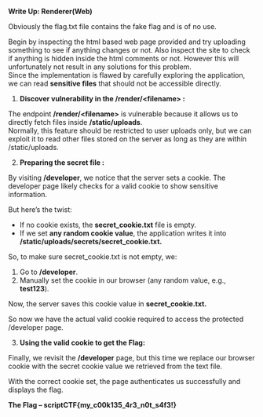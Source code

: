 **Write Up: Renderer(Web)**

Obviously the flag.txt file contains the fake flag and is of no use. 

Begin by inspecting the html based web page provided and try uploading  something to see if anything changes or not. Also inspect the site to check if anything is hidden inside the html comments or not. However this will unfortunately not result in any solutions for this problem.   
Since the implementation is flawed by carefully exploring the application, we can read **sensitive files** that should not be accessible directly.

1) **Discover vulnerability in the /render/\<filename\> :**

The endpoint **/render/\<filename\>** is vulnerable because it allows us to directly fetch files inside **/static/uploads**.  
Normally, this feature should be restricted to user uploads only, but we can exploit it to read other files stored on the server as long as they are within /static/uploads.

2) **Preparing the secret file :** 

By visiting **/developer**, we notice that the server sets a cookie. The developer page likely checks for a valid cookie to show sensitive information.

But here’s the twist:

* If no cookie exists, the **secret\_cookie.txt** file is empty.  
* If we set **any random cookie value**, the application writes it into **/static/uploads/secrets/secret\_cookie.txt.**

So, to make sure secret\_cookie.txt is not empty, we:

1. Go to **/developer**.  
2. Manually set the cookie in our browser (any random value, e.g., **test123**).

Now, the server saves this cookie value in **secret\_cookie.txt.** 

So now we have the actual valid cookie required to access the  protected /developer page. 

3) **Using the valid cookie to get the Flag:**

Finally, we revisit the **/developer** page, but this time we replace our browser cookie with the secret cookie value we retrieved from the text file.

With the correct cookie set, the page authenticates us successfully and displays the flag.

**The Flag – scriptCTF{my\_c00k135\_4r3\_n0t\_s4f3\!}**
